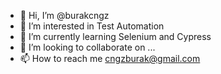 - 👋 Hi, I’m @burakcngz
- 👀 I’m interested in Test Automation
- 🌱 I’m currently learning Selenium and Cypress
- 💞️ I’m looking to collaborate on ...
- 📫 How to reach me cngzburak@gmail.com

<!---
burakcngz/burakcngz is a ✨ special ✨ repository because its `README.md` (this file) appears on your GitHub profile.
You can click the Preview link to take a look at your changes.
--->
